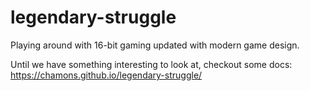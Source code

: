# legendary-struggle

Playing around with 16-bit gaming updated with modern game design.

Until we have something interesting to look at, checkout some docs: https://chamons.github.io/legendary-struggle/
